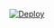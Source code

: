 [![Deploy](https://www.herokucdn.com/deploy/button.svg)](https://heroku.com/deploy?template=https://github.com/setunga/ancient-truth-09c5) 